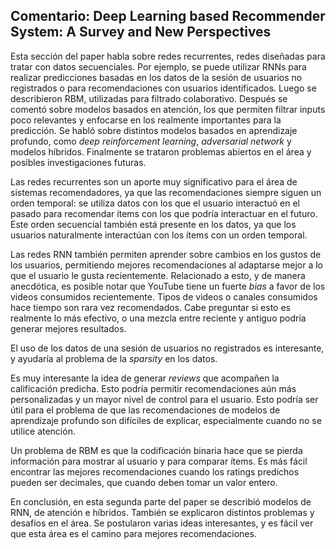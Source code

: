 ## Comentario: Deep Learning based Recommender System: A Survey and New Perspectives

Esta sección del paper habla sobre redes recurrentes, redes diseñadas para tratar con datos secuenciales. Por ejemplo, se puede utilizar RNNs para realizar predicciones basadas en los datos de la sesión de usuarios no registrados o para recomendaciones con usuarios identificados. Luego se describieron RBM, utilizadas para filtrado colaborativo. Después se comentó sobre modelos basados en atención, los que permiten filtrar inputs poco relevantes y enfocarse en los realmente importantes para la predicción. Se habló sobre distintos modelos basados en aprendizaje profundo, como _deep reinforcement learning_, _adversarial network_ y modelos híbridos. Finalmente se trataron problemas abiertos en el área y posibles investigaciones futuras.

Las redes recurrentes son un aporte muy significativo para el área de sistemas recomendadores, ya que las recomendaciones siempre siguen un orden temporal: se utiliza datos con los que el usuario interactuó en el pasado para recomendar ítems con los que podría interactuar en el futuro. Este orden secuencial también está presente en los datos, ya que los usuarios naturalmente interactúan con los ítems con un orden temporal. 

Las redes RNN también permiten aprender sobre cambios en los gustos de los usuarios, permitiendo mejores recomendaciones al adaptarse mejor a lo que el usuario le gusta recientemente. Relacionado a esto, y de manera anecdótica, es posible notar que YouTube tiene un fuerte _bias_ a favor de los videos consumidos recientemente. Tipos de videos o canales consumidos hace tiempo son rara vez recomendados. Cabe preguntar si esto es realmente lo más efectivo, o una mezcla entre reciente y antiguo podría generar mejores resultados.

El uso de los datos de una sesión de usuarios no registrados es interesante, y ayudaría al problema de la _sparsity_ en los datos.

Es muy interesante la idea de generar _reviews_ que acompañen la calificación predicha. Esto podría permitir recomendaciones aún más personalizadas y un mayor nivel de control para el usuario. Esto podría ser útil para el problema de que las recomendaciones de modelos de aprendizaje profundo son difíciles de explicar, especialmente cuando no se utilice atención.

Un problema de RBM es que la codificación binaria hace que se pierda información para mostrar al usuario y para comparar ítems. Es más fácil encontrar las mejores recomendaciones cuando los ratings predichos pueden ser decimales, que cuando deben tomar un valor entero.

En conclusión, en esta segunda parte del paper se describió modelos de RNN, de atención e híbridos. También se explicaron distintos problemas y desafíos en el área. Se postularon varias ideas interesantes, y es fácil ver que esta área es el camino para mejores recomendaciones.



